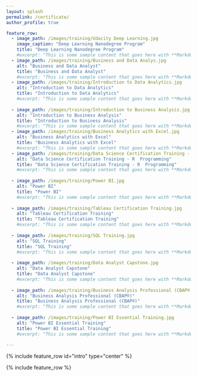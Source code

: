 ```yaml
---
layout: splash
permalink: /certificate/
author_profile: true

feature_row:
  - image_path: /images/training/Udacity Deep Learning.jpg
    image_caption: "Deep Learning Nanodegree Program"
    title: "Deep Learning Nanodegree Program"
    #excerpt: "This is some sample content that goes here with **Markdown** formatting."
  - image_path: /images/training/Business and Data Analys.jpg
    alt: "Business and Data Analyst"
    title: "Business and Data Analyst"
    #excerpt: "This is some sample content that goes here with **Markdown** formatting."
  - image_path: /images/training/Introduction to Data Analytics.jpg
    alt: "Introduction to Data Analytics"
    title: "Introduction to Data Analytics"
    #excerpt: "This is some sample content that goes here with **Markdown** formatting."
  
  - image_path: /images/training/Introduction to Business Analysis.jpg
    alt: "Introduction to Business Analysis"
    title: "Introduction to Business Analysis"
    #excerpt: "This is some sample content that goes here with **Markdown** formatting."
  - image_path: /images/training/Business Analytics with Excel.jpg
    alt: "Business Analytics with Excel"
    title: "Business Analytics with Excel"
    #excerpt: "This is some sample content that goes here with **Markdown** formatting."
  - image_path: /images/training/Data Science Certification Training - R  Programming.jpg
    alt: "Data Science Certification Training - R  Programming"
    title: "Data Science Certification Training - R  Programming"
    #excerpt: "This is some sample content that goes here with **Markdown** formatting."
    
  - image_path: /images/training/Power BI.jpg
    alt: "Power BI"
    title: "Power BI"
    #excerpt: "This is some sample content that goes here with **Markdown** formatting."
    
  - image_path: /images/training/Tableau Certification Training.jpg
    alt: "Tableau Certification Training"
    title: "Tableau Certification Training"
    #excerpt: "This is some sample content that goes here with **Markdown** formatting."
    
  - image_path: /images/training/SQL Training.jpg
    alt: "SQL Training"
    title: "SQL Training"
    #excerpt: "This is some sample content that goes here with **Markdown** formatting."
    
  - image_path: /images/training/Data Analyst Capstone.jpg
    alt: "Data Analyst Capstone"
    title: "Data Analyst Capstone"
    #excerpt: "This is some sample content that goes here with **Markdown** formatting."
    
  - image_path: /images/training/Business Analysis Professional (CBAP®).jpg
    alt: "Business Analysis Professional (CBAP®)"
    title: "Business Analysis Professional (CBAP®)"
    #excerpt: "This is some sample content that goes here with **Markdown** formatting."
    
  - image_path: /images/training/Power BI Essential Training.jpg
    alt: "Power BI Essential Training"
    title: "Power BI Essential Training"
    #excerpt: "This is some sample content that goes here with **Markdown** formatting."
    
---
```


{% include feature_row id="intro" type="center" %}

{% include feature_row %}

